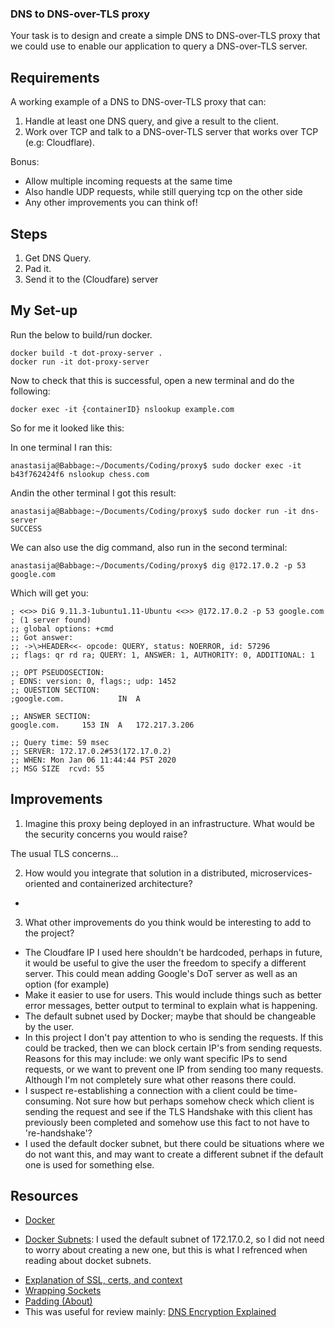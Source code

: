 ### DNS to DNS-over-TLS proxy ###  

Your task is to design and create a simple DNS to DNS-over-TLS proxy that we could use to enable our application to query a DNS-over-TLS server.  

## Requirements ##  

A working example of a DNS to DNS-over-TLS proxy that can: 
1. Handle at least one DNS query, and give a result to the client.   
2. Work over TCP and talk to a DNS-over-TLS server that works over TCP (e.g: Cloudflare).   

Bonus:  
* Allow multiple incoming requests at the same time  
* Also handle UDP requests, while still querying tcp on the other side  
* Any other improvements you can think of! 


## Steps ## 

1. Get DNS Query.  
2. Pad it.  
3. Send it to the (Cloudfare) server  



## My Set-up ##  

Run the below to build/run docker.  

```
docker build -t dot-proxy-server .
docker run -it dot-proxy-server
```

Now to check that this is successful, open a new terminal and do the following:  
```
docker exec -it {containerID} nslookup example.com
```

So for me it looked like this:  

In one terminal I ran this:  
```
anastasija@Babbage:~/Documents/Coding/proxy$ sudo docker exec -it b43f762424f6 nslookup chess.com  
```

Andin the other terminal I got this result:  
```
anastasija@Babbage:~/Documents/Coding/proxy$ sudo docker run -it dns-server  
SUCCESS
```

We can also use the dig command, also run in the second terminal:  
```
anastasija@Babbage:~/Documents/Coding/proxy$ dig @172.17.0.2 -p 53 google.com   
```

Which will get you:  

```
; <<>> DiG 9.11.3-1ubuntu1.11-Ubuntu <<>> @172.17.0.2 -p 53 google.com
; (1 server found)
;; global options: +cmd
;; Got answer:
;; ->\>HEADER<<- opcode: QUERY, status: NOERROR, id: 57296
;; flags: qr rd ra; QUERY: 1, ANSWER: 1, AUTHORITY: 0, ADDITIONAL: 1

;; OPT PSEUDOSECTION:
; EDNS: version: 0, flags:; udp: 1452
;; QUESTION SECTION:
;google.com.			IN	A

;; ANSWER SECTION:
google.com.		153	IN	A	172.217.3.206

;; Query time: 59 msec
;; SERVER: 172.17.0.2#53(172.17.0.2)
;; WHEN: Mon Jan 06 11:44:44 PST 2020
;; MSG SIZE  rcvd: 55
```


## Improvements ##  
1. Imagine this proxy being deployed in an infrastructure. What would be the security concerns you would raise?  

The usual TLS concerns...



2. How would you integrate that solution in a distributed, microservices-oriented and containerized architecture?  

- 

3. What other improvements do you think would be interesting to add to the project? 
- The Cloudfare IP I used here shouldn't be hardcoded, perhaps in future, it would be useful to give the user the freedom to specify a different server. This could mean adding Google's DoT server as well as an option (for example)
- Make it easier to use for users. This would include things such as better error messages, better output to terminal to explain what is happening.
- The default subnet used by Docker; maybe that should be changeable by the user.  
- In this project I don't pay attention to who is sending the requests. If this could be tracked, then we can block certain IP's from sending requests. Reasons for this may include: we only want specific IPs to send requests, or we want to prevent one IP from sending too many requests. Although I'm not completely sure what other reasons there could.  
- I suspect re-establishing a connection with a client could be time-consuming. Not sure how but perhaps somehow check which client is sending the request and see if the TLS Handshake with this client has previously been completed and somehow use this fact to not have to 're-handshake'?
-  I used the default docker subnet, but there could be situations where we do not want this, and may want to create a different subnet if the default one is used for something else. 



## Resources ##  

* [Docker](https://docker.com)
- [Docker Subnets](https://docs.docker.com/engine/reference/commandline/network_create/):  I used the default subnet of 172.17.0.2, so I did not need to worry about creating a new one, but this is what I refrenced when reading about docket subnets.
* [Explanation of SSL, certs, and context](https://docs.python.org/3/library/ssl.html)
* [Wrapping Sockets](https://docs.python.org/3/library/ssl.html#ssl.SSLContext.wrap_socket)
* [Padding (About)](https://edns0-padding.org/implementations/)
* This was useful for review mainly: [DNS Encryption Explained](https://blog.cloudflare.com/dns-encryption-explained/)

